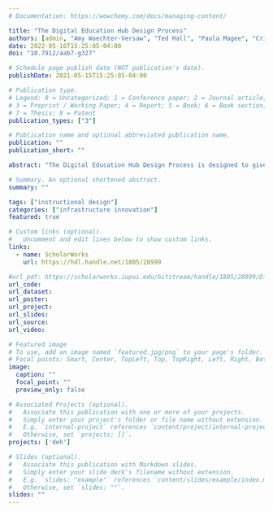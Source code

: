 ```yaml
---
# Documentation: https://wowchemy.com/docs/managing-content/

title: "The Digital Education Hub Design Process"
authors: [admin, "Amy Waechter-Versaw", "Ted Hall", "Paula Magee", "Cristina Santamaría Graff", "Craig Willey", "Brooke Moreland"]
date: 2022-05-16T15:25:05-04:00
doi: "10.7912/aab7-g327"

# Schedule page publish date (NOT publication's date).
publishDate: 2021-05-15T15:25:05-04:00

# Publication type.
# Legend: 0 = Uncategorized; 1 = Conference paper; 2 = Journal article;
# 3 = Preprint / Working Paper; 4 = Report; 5 = Book; 6 = Book section;
# 7 = Thesis; 8 = Patent
publication_types: ["3"]

# Publication name and optional abbreviated publication name.
publication: ""
publication_short: ""

abstract: "The Digital Education Hub Design Process is designed to give teachers, educators, and curriculum designers a pathway for developing, enacting, and evaluating lesson plans, units and modules, and learning experiences in a range of settings."

# Summary. An optional shortened abstract.
summary: ""

tags: ["instructional design"]
categories: ["infrastructure innovation"]
featured: true

# Custom links (optional).
#   Uncomment and edit lines below to show custom links.
links:
  - name: ScholarWorks
    url: https://hdl.handle.net/1805/28999

#url_pdf: https://scholarworks.iupui.edu/bitstream/handle/1805/28999/Digital%20Education%20Hub%20Design%20Process.pdf?sequence=1&isAllowed=y
url_code:
url_dataset:
url_poster:
url_project:
url_slides:
url_source:
url_video:

# Featured image
# To use, add an image named `featured.jpg/png` to your page's folder.
# Focal points: Smart, Center, TopLeft, Top, TopRight, Left, Right, BottomLeft, Bottom, BottomRight.
image:
  caption: ""
  focal_point: ""
  preview_only: false

# Associated Projects (optional).
#   Associate this publication with one or more of your projects.
#   Simply enter your project's folder or file name without extension.
#   E.g. `internal-project` references `content/project/internal-project/index.md`.
#   Otherwise, set `projects: []`.
projects: ['deh']

# Slides (optional).
#   Associate this publication with Markdown slides.
#   Simply enter your slide deck's filename without extension.
#   E.g. `slides: "example"` references `content/slides/example/index.md`.
#   Otherwise, set `slides: ""`.
slides: ""
---
```

